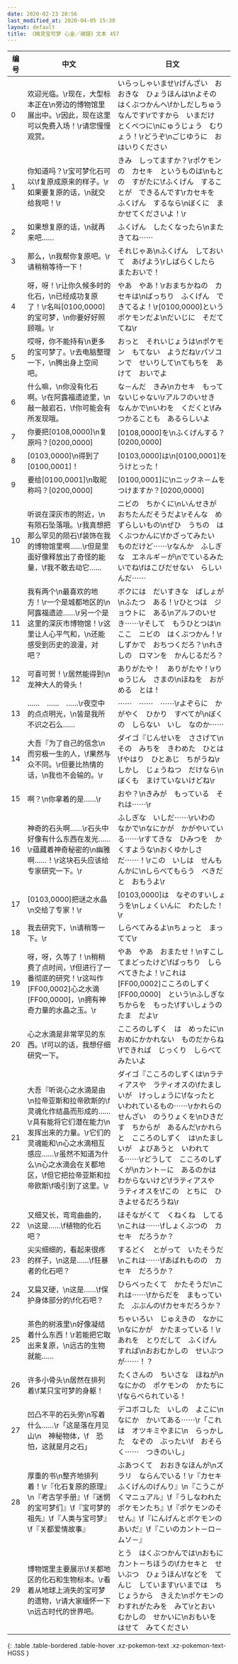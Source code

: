 ```yaml
---
date: 2020-02-23 20:56
last_modified_at: 2020-04-05 15:30
layout: default
title: 《精灵宝可梦 心金／魂银》文本 457
---
```

| 编号 | 中文 | 日文 |
| ---- | ---- | ---- |
| 0 | 欢迎光临。\r现在，大型标本正在\n旁边的博物馆里展出中。\r因此，现在这里可以免费入场！\r请您慢慢观赏。 | いらっしゃいませ\rげんざい　おおきな　ひょうほんは\nよその　はくぶつかんへ\fかしだしちゅう　なんです\rですから　いまだけ　とくべつに\nにゅうじょう　むりょう！\rどうぞ\nごじゆうに　おはいりください |
| 1 | 你知道吗？\r宝可梦化石可以\f复原成原来的样子。\r如果要复原的话，\n就交给我吧！\r | きみ　しってますか？\rポケモンの　カセキ　というものは\nもとの　すがたに\fふくげん　することが　できるんです\rカセキを　ふくげん　するなら\nぼくに　まかせてくださいよ！\r |
| 2 | 如果想复原的话，\n就再来吧…… | ふくげん　したくなったら\nまた　きてね⋯⋯ |
| 3 | 那么，\n我帮你复原吧。\r请稍稍等待一下！ | それじゃあ\nふくげん　しておいて　あげよう\rしばらくしたら　またおいで！ |
| 4 | 呀，呀！\r让你久候多时的化石，\n已经成功复原了！\r名叫[0100,0000]的宝可梦，\n你要好好照顾哦。\r | やあ　やあ！\rおまちかねの　カセキは\nばっちり　ふくげん　できてるよ！\r[0100,0000]という　ポケモンだよ\nだいじに　そだててね\r |
| 5 | 哎呀，你不能持有\n更多的宝可梦了。\r去电脑整理一下，\n腾出身上空间吧。 | おっと　それいじょうは\nポケモン　もてない　ようだね\rパソコンで　せいりして\nてもちを　あけて　おいでよ |
| 6 | 什么嘛，\n你没有化石啊。\r在阿露福遗迹里，\n敲一敲岩石，\f你可能会有所发现哦。 | な－んだ　きみ\nカセキ　もってないじゃない\rアルフのいせき　なんかで\nいわを　くだくと\fみつかることも　あるらしいよ |
| 7 | 你要把[0108,0000]\n复原吗？[0200,0000] | [0108,0000]を\nふくげんする？[0200,0000] |
| 8 | [0103,0000]\n得到了[0100,0001]！ | [0103,0000]は\n[0100,0001]を　うけとった！ |
| 9 | 要给[0100,0001]\n取昵称吗？[0200,0000] | [0100,0001]に\nニックネ－ムを　つけますか？[0200,0000] |
| 10 | 听说在深灰市的附近，\n有陨石坠落哦。\r我真想把那么罕见的陨石\f装饰在我的博物馆里啊……\r但是里面好像释放出了奇怪的能量，\f我不敢去动它…… | ニビの　ちかくに\nいんせきが　おちたんだそうだよ\rそんな　めずらしいもの\nぜひ　うちの　はくぶつかんに\fかざってみたい　ものだけど⋯⋯\rなんか　ふしぎな　エネルギ－が\nでているみたいでね\fはこびだせない　らしいんだ⋯⋯ |
| 11 | 我有两个\n最喜欢的地方！\r一个是城都地区的\n阿露福遗迹……\r另一个是这里的深灰市博物馆！\r这里让人心平气和，\n还能感受到历史的浪漫，对吧？ | ボクには　だいすきな　ばしょが\nふたつ　ある！\rひとつは　ジョウトに　ある\nアルフのいせき⋯⋯\rそして　もうひとつは\nここ　ニビの　はくぶつかん！\rしずかで　おちつくだろ？\nれきしの　ロマンを　かんじるだろ？ |
| 12 | 可喜可贺！\r居然能得到\n龙神大人的骨头！ | ありがたや！　ありがたや！\rりゅうじん　さまの\nほねを　おがめる　とは！ |
| 13 | ……　……　……\r夜空中的点点明光，\n皆是我所不识之石么…… | ⋯⋯　⋯⋯　⋯⋯\rよぞらに　かがやく　ひかり　すべてが\nぼくの　しらない　いし　なのか⋯⋯ |
| 14 | 大吾『为了自己的信念\n而穷极一生的人，\f果然与众不同。\r但要比热情的话，\n我也不会输的。\r | ダイゴ『じんせいを　ささげて\nその　みちを　きわめた　ひとは\fやはり　ひとあじ　ちがうね\rしかし　じょうねつ　だけなら\nぼくも　まけていないけどね\r |
| 15 | 啊？\n你拿着的是……\r | おや？\nきみが　もっている　それは⋯⋯\r |
| 16 | 神奇的石头啊……\r石头中好像有什么东西在发光……\r蕴藏着神奇秘密的\n幽雅啊……！\r这块石头应该给专家研究一下。\r | ふしぎな　いしだ⋯⋯\rいわの　なかで\nなにかが　かがやいている⋯⋯\rすてきな　ひみつを　かくすような\nおくゆかしさだ⋯⋯！\rこの　いしは　せんもんかに\nしらべてもらう　べきだと　おもうよ\r |
| 17 | [0103,0000]把谜之水晶\n交给了专家！\r | [0103,0000]は　なぞのすいしょうを\nしょくいんに　わたした！\r |
| 18 | 我去研究下，\n请稍等一下。\r | しらべてみるよ\nちょっと　まってて\r |
| 19 | 呀，呀，久等了！\n稍稍费了点时间，\f但进行了一番彻底的研究！\r这叫作[FF00,0002]心之水滴[FF00,0000]，\n拥有神奇力量的水晶之玉。\r | やあ　やあ　おまたせ！\nすこし　てまどったけど\fばっちり　しらべてきたよ！\rこれは　[FF00,0002]こころのしずく[FF00,0000]　という\nふしぎな　ちからを　もった\fすいしょうのたま　だよ\r |
| 20 | 心之水滴是非常罕见的东西。\f可以的话，我想仔细研究一下。 | こころのしずく　は　めったに\nおめにかかれない　ものだからね\fできれば　じっくり　しらべてみたいよ |
| 21 | 大吾『听说心之水滴是由\n拉帝亚斯和拉帝欧斯的\f灵魂化作结晶而形成的……\r具有能将它们潜在能力\n发挥出来的力量。\r它们的灵魂能和\n心之水滴相互感应……\r虽然不知道为什么\n心之水滴会在关都地区，\f但它把拉帝亚斯和拉帝欧斯\f吸引到了这里。\r | ダイゴ『こころのしずくは\nラティアスや　ラティオスの\fたましいが　けっしょうに\fなったと　いわれているもの⋯⋯\rかれらの　せんざい　のうりょくを\nひきだす　ちからが　あるんだ\rかれらと　こころのしずく　は\nたましいが　よびあうと　いわれてる⋯⋯\rどうして　こころのしずくが\nカント－に　あるのかは　わからないけど\fラティアスや　ラティオスを\fこの　とちに　ひきよせるだろうね\r |
| 22 | 又细又长，弯弯曲曲的，\n这是……\f植物的化石吧？ | ほそながくて　くねくね　してる\nこれは⋯⋯\fしょくぶつの　カセキ　だろうか？ |
| 23 | 尖尖细细的，看起来很疼的样子，\n这是……\f狂暴者的化石吧？ | するどく　とがって　いたそうだ\nこれは⋯⋯\fあばれものの　カセキ　だろうか？ |
| 24 | 又扁又硬，\n这是……\f保护身体部分的\f化石吧？ | ひらべったくて　かたそうだ\nこれは⋯⋯\fからだを　まもっていた　ぶぶんの\fカセキだろうか？ |
| 25 | 茶色的树液里\n好像凝结着什么东西！\r若能把它取出来复原，\n远古的生物就能…… | ちゃいろい　じゅえきの　なかに\nなにかが　かたまっている！\rあれを　とりだして　ふくげん　すれば\nおおむかしの　せいぶつが⋯⋯！？ |
| 26 | 许多小骨头\n居然在排列着\f某只宝可梦的身躯！ | たくさんの　ちいさな　ほねが\nなにかの　ポケモンの　かたちに\fならべられている！ |
| 27 | 凹凸不平的石头旁\n写着什么……\r「这是落在月见山\n　神秘物体，\f　恐怕，这就是月之石」 | デコボコした　いしの　よこに\nなにか　かいてある⋯⋯\r「これは　オツキミやまに\n　らっかした　なぞの　ぶったい\f　おそらく⋯⋯　つきのいし」 |
| 28 | 厚重的书\n整齐地排列着！\r『化石复原的原理』\n『考古学手册』\f『迷惘的宝可梦们』\f『宝可梦的祖先』\f『人类与宝可梦』\f『关都爱情故事』 | ぶあつくて　おおきなほんが\nズラリ　ならんでいる！\r『カセキふくげんのげんり』\n『こうこがくマニュアル』\f『うしなわれたポケモンたち』\f『ポケモンのそせん』\f『にんげんとポケモンのあいだ』\f『こいのカント－ロ－ムソ－』 |
| 29 | 博物馆里主要展示\f关都地区的化石和生物标本。\r看着从地球上消失的宝可梦的遗物，\r请大家缅怀一下\n远古时代的世界吧。 | とう　はくぶつかんでは\nおもに　カント－ちほうの\fカセキと　せいぶつ　ひょうほん\fなどを　てんじ　しています\rいまでは　ちじょうから　きえた\nポケモンの　わすれがたみを　みて\rとおい　むかしの　せかいに\nおもいを　はせて　みてください |
{: .table .table-bordered .table-hover .xz-pokemon-text .xz-pokemon-text-HGSS }